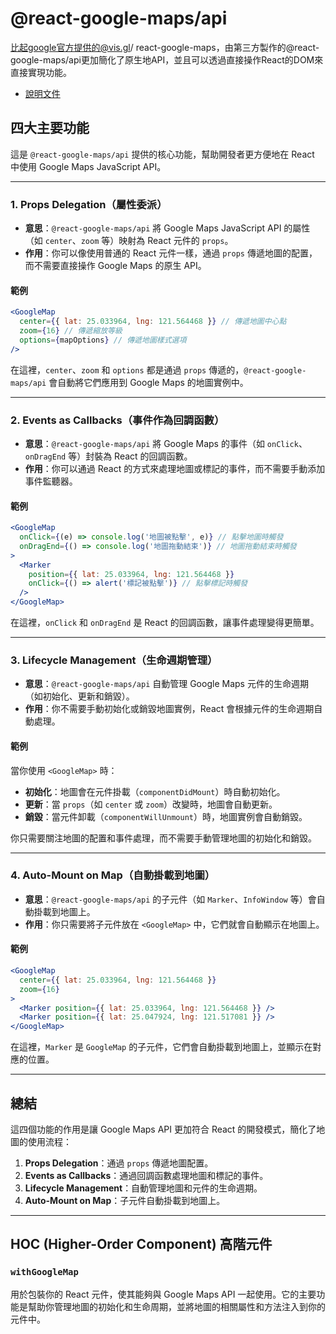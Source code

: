 # **@react-google-maps/api**
比起google官方提供的@vis.gl/  react-google-maps，由第三方製作的@react-google-maps/api更加簡化了原生地API，並且可以透過直接操作React的DOM來直接實現功能。
- [說明文件](https://visgl.github.io/react-google-maps/docs/get-started)

## 四大主要功能
這是 `@react-google-maps/api` 提供的核心功能，幫助開發者更方便地在 React 中使用 Google Maps JavaScript API。

---

### **1. Props Delegation（屬性委派）**
- **意思**：`@react-google-maps/api` 將 Google Maps JavaScript API 的屬性（如 `center`、`zoom` 等）映射為 React 元件的 `props`。
- **作用**：你可以像使用普通的 React 元件一樣，通過 `props` 傳遞地圖的配置，而不需要直接操作 Google Maps 的原生 API。

#### **範例**
```jsx
<GoogleMap
  center={{ lat: 25.033964, lng: 121.564468 }} // 傳遞地圖中心點
  zoom={16} // 傳遞縮放等級
  options={mapOptions} // 傳遞地圖樣式選項
/>
```
在這裡，`center`、`zoom` 和 `options` 都是通過 `props` 傳遞的，`@react-google-maps/api` 會自動將它們應用到 Google Maps 的地圖實例中。

---

### **2. Events as Callbacks（事件作為回調函數）**
- **意思**：`@react-google-maps/api` 將 Google Maps 的事件（如 `onClick`、`onDragEnd` 等）封裝為 React 的回調函數。
- **作用**：你可以通過 React 的方式來處理地圖或標記的事件，而不需要手動添加事件監聽器。

#### **範例**
```jsx
<GoogleMap
  onClick={(e) => console.log('地圖被點擊', e)} // 點擊地圖時觸發
  onDragEnd={() => console.log('地圖拖動結束')} // 地圖拖動結束時觸發
>
  <Marker
    position={{ lat: 25.033964, lng: 121.564468 }}
    onClick={() => alert('標記被點擊')} // 點擊標記時觸發
  />
</GoogleMap>
```
在這裡，`onClick` 和 `onDragEnd` 是 React 的回調函數，讓事件處理變得更簡單。

---

### **3. Lifecycle Management（生命週期管理）**
- **意思**：`@react-google-maps/api` 自動管理 Google Maps 元件的生命週期（如初始化、更新和銷毀）。
- **作用**：你不需要手動初始化或銷毀地圖實例，React 會根據元件的生命週期自動處理。

#### **範例**
當你使用 `<GoogleMap>` 時：
- **初始化**：地圖會在元件掛載（`componentDidMount`）時自動初始化。
- **更新**：當 `props`（如 `center` 或 `zoom`）改變時，地圖會自動更新。
- **銷毀**：當元件卸載（`componentWillUnmount`）時，地圖實例會自動銷毀。

你只需要關注地圖的配置和事件處理，而不需要手動管理地圖的初始化和銷毀。

---

### **4. Auto-Mount on Map（自動掛載到地圖）**
- **意思**：`@react-google-maps/api` 的子元件（如 `Marker`、`InfoWindow` 等）會自動掛載到地圖上。
- **作用**：你只需要將子元件放在 `<GoogleMap>` 中，它們就會自動顯示在地圖上。

#### **範例**
```jsx
<GoogleMap
  center={{ lat: 25.033964, lng: 121.564468 }}
  zoom={16}
>
  <Marker position={{ lat: 25.033964, lng: 121.564468 }} />
  <Marker position={{ lat: 25.047924, lng: 121.517081 }} />
</GoogleMap>
```
在這裡，`Marker` 是 `GoogleMap` 的子元件，它們會自動掛載到地圖上，並顯示在對應的位置。

---

## **總結**
這四個功能的作用是讓 Google Maps API 更加符合 React 的開發模式，簡化了地圖的使用流程：
1. **Props Delegation**：通過 `props` 傳遞地圖配置。
2. **Events as Callbacks**：通過回調函數處理地圖和標記的事件。
3. **Lifecycle Management**：自動管理地圖和元件的生命週期。
4. **Auto-Mount on Map**：子元件自動掛載到地圖上。
---

## HOC (Higher-Order Component) 高階元件
### `withGoogleMap`
用於包裝你的 React 元件，使其能夠與 Google Maps API 一起使用。它的主要功能是幫助你管理地圖的初始化和生命周期，並將地圖的相關屬性和方法注入到你的元件中。